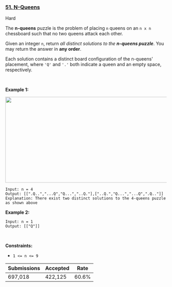 ### [51. N-Queens](https://leetcode.com/problems/n-queens/)

Hard

The __n-queens__ puzzle is the problem of placing `` n `` queens on an `` n x n `` chessboard such that no two queens attack each other.

Given an integer `` n ``, return _all distinct solutions to the __n-queens puzzle___. You may return the answer in __any order__.

Each solution contains a distinct board configuration of the n-queens' placement, where `` 'Q' `` and `` '.' `` both indicate a queen and an empty space, respectively.

 

__Example 1:__

<img alt="" src="https://assets.leetcode.com/uploads/2020/11/13/queens.jpg" style="width: 600px; height: 268px;"/>

```
Input: n = 4
Output: [[".Q..","...Q","Q...","..Q."],["..Q.","Q...","...Q",".Q.."]]
Explanation: There exist two distinct solutions to the 4-queens puzzle as shown above
```

__Example 2:__

```
Input: n = 1
Output: [["Q"]]
```

 

__Constraints:__

*   `` 1 <= n <= 9 ``

| Submissions    | Accepted     | Rate   |
| -------------- | ------------ | ------ |
| 697,018 | 422,125 | 60.6% |